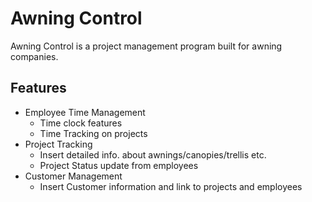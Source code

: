 # Awning Control
Awning Control is a project management program built for awning companies.

## Features
- Employee Time Management
  - Time clock features
  - Time Tracking on projects
- Project Tracking
  - Insert detailed info. about awnings/canopies/trellis etc.
  - Project Status update from employees
- Customer Management
  - Insert Customer information and link to projects and employees